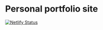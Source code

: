 # Personal portfolio site
[![Netlify Status](https://api.netlify.com/api/v1/badges/364145db-1f7a-41fa-b7e6-eb7459a0477a/deploy-status)](https://app.netlify.com/sites/haseeb-khan/deploys)
